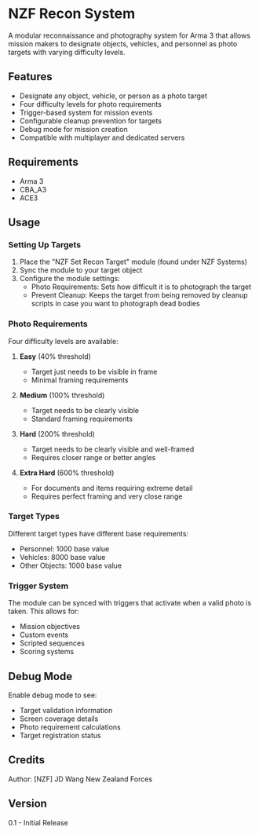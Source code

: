 # NZF Recon System

A modular reconnaissance and photography system for Arma 3 that allows mission makers to designate objects, vehicles, and personnel as photo targets with varying difficulty levels.

## Features

- Designate any object, vehicle, or person as a photo target
- Four difficulty levels for photo requirements
- Trigger-based system for mission events
- Configurable cleanup prevention for targets
- Debug mode for mission creation
- Compatible with multiplayer and dedicated servers

## Requirements

- Arma 3
- CBA_A3
- ACE3

## Usage

### Setting Up Targets

1. Place the "NZF Set Recon Target" module (found under NZF Systems)
2. Sync the module to your target object
3. Configure the module settings:
   - Photo Requirements: Sets how difficult it is to photograph the target
   - Prevent Cleanup: Keeps the target from being removed by cleanup scripts in case you want to photograph dead bodies

### Photo Requirements

Four difficulty levels are available:

1. **Easy** (40% threshold)
   - Target just needs to be visible in frame
   - Minimal framing requirements

2. **Medium** (100% threshold)
   - Target needs to be clearly visible
   - Standard framing requirements

3. **Hard** (200% threshold)
   - Target needs to be clearly visible and well-framed
   - Requires closer range or better angles

4. **Extra Hard** (600% threshold)
   - For documents and items requiring extreme detail
   - Requires perfect framing and very close range

### Target Types

Different target types have different base requirements:
- Personnel: 1000 base value
- Vehicles: 8000 base value
- Other Objects: 1000 base value

### Trigger System

The module can be synced with triggers that activate when a valid photo is taken. This allows for:
- Mission objectives
- Custom events
- Scripted sequences
- Scoring systems

## Debug Mode

Enable debug mode to see:
- Target validation information
- Screen coverage details
- Photo requirement calculations
- Target registration status

## Credits

Author: [NZF] JD Wang
New Zealand Forces

## Version

0.1 - Initial Release 